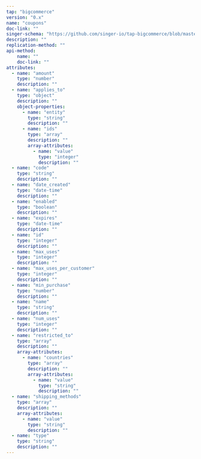 ```yaml
---
tap: "bigcommerce"
version: "0.x"
name: "coupons"
doc-link: ""
singer-schema: "https://github.com/singer-io/tap-bigcommerce/blob/master/tap_bigcommerce/schemas/coupons.json"
description: ""
replication-method: ""
api-method:
    name: ""
    doc-link: ""
attributes:
  - name: "amount"
    type: "number"
    description: ""
  - name: "applies_to"
    type: "object"
    description: ""
    object-properties:
      - name: "entity"
        type: "string"
        description: ""
      - name: "ids"
        type: "array"
        description: ""
        array-attributes:
          - name: "value"
            type: "integer"
            description: ""
  - name: "code"
    type: "string"
    description: ""
  - name: "date_created"
    type: "date-time"
    description: ""
  - name: "enabled"
    type: "boolean"
    description: ""
  - name: "expires"
    type: "date-time"
    description: ""
  - name: "id"
    type: "integer"
    description: ""
  - name: "max_uses"
    type: "integer"
    description: ""
  - name: "max_uses_per_customer"
    type: "integer"
    description: ""
  - name: "min_purchase"
    type: "number"
    description: ""
  - name: "name"
    type: "string"
    description: ""
  - name: "num_uses"
    type: "integer"
    description: ""
  - name: "restricted_to"
    type: "array"
    description: ""
    array-attributes:
      - name: "countries"
        type: "array"
        description: ""
        array-attributes:
          - name: "value"
            type: "string"
            description: ""
  - name: "shipping_methods"
    type: "array"
    description: ""
    array-attributes:
      - name: "value"
        type: "string"
        description: ""
  - name: "type"
    type: "string"
    description: ""
---
```

